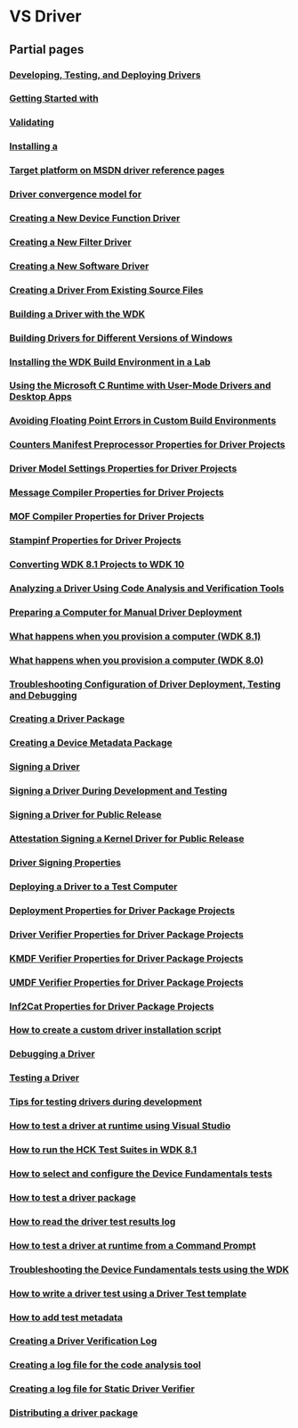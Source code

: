# VS Driver
## Partial pages
### [Developing, Testing, and Deploying Drivers](vsdriver/visual_studio_driver_development_environment.md)
### [Getting Started with ](vsdriver/getting_started_with_universal_drivers.md)
### [Validating ](vsdriver/validating_universal_drivers.md)
### [Installing a ](vsdriver/installing_a_universal_driver.md)
### [Target platform on MSDN driver reference pages](vsdriver/windows_10_editions_for_universal_drivers.md)
### [Driver convergence model for ](vsdriver/driver_model_convergence.md)
### [Creating a New Device Function Driver](vsdriver/creating_a_new_driver.md)
### [Creating a New Filter Driver](vsdriver/creating_a_new_filter_driver.md)
### [Creating a New Software Driver](vsdriver/creating_a_new_software_driver.md)
### [Creating a Driver From Existing Source Files](vsdriver/creating_a_driver_from_existing_source_files.md)
### [Building a Driver with the WDK](vsdriver/building_a_driver.md)
### [Building Drivers for Different Versions of Windows](vsdriver/building_drivers_for_different_versions_of_windows.md)
### [Installing the WDK Build Environment in a Lab](vsdriver/installing_the_wdk_build_environment_in_a_lab.md)
### [Using the Microsoft C Runtime with User-Mode Drivers and Desktop Apps](vsdriver/using_the_microsoft_c_runtime_with_user_mode_drivers_and_apps.md)
### [Avoiding Floating Point Errors in Custom Build Environments](vsdriver/avoiding_floating_point_errors_in_custom_build_environments.md)
### [Counters Manifest Preprocessor Properties for Driver Projects](vsdriver/counters_manifest_preprocessor_properties_for_driver_projects.md)
### [Driver Model Settings Properties for Driver Projects](vsdriver/driver_model_settings_properties_for_driver_projects.md)
### [Message Compiler Properties for Driver Projects](vsdriver/message_compiler_properties_for_driver_projects.md)
### [MOF Compiler Properties for Driver Projects](vsdriver/mof_compiler_properties_for_driver_projects.md)
### [Stampinf Properties for Driver Projects](vsdriver/stampinf_properties_for_driver_projects.md)
### [Converting WDK 8.1 Projects to WDK 10](vsdriver/converting_wdk_8_1_projects_to_wdk_10.md)
### [Analyzing a Driver Using Code Analysis and Verification Tools](vsdriver/analyzing_driver_quality_by_using_code_analysis_tools.md)
### [Preparing a Computer for Manual Driver Deployment](vsdriver/preparing_a_computer_for_manual_driver_deployment.md)
### [What happens when you provision a computer (WDK 8.1)](vsdriver/what_happens_when_you_provision_a_computer__wdk_8_1_.md)
### [What happens when you provision a computer (WDK 8.0)](vsdriver/what_happens_when_you_provision_a_computer__wdk_8_0_.md)
### [Troubleshooting Configuration of Driver Deployment, Testing and Debugging](vsdriver/troubleshooting_configuration_of_driver_deployment__testing_and_debugging.md)
### [Creating a Driver Package](vsdriver/creating_a_driver_package.md)
### [Creating a Device Metadata Package](vsdriver/creating_a_device_metadata_package.md)
### [Signing a Driver](vsdriver/signing_a_driver.md)
### [Signing a Driver During Development and Testing](vsdriver/signing_a_driver_during_development_and_testing.md)
### [Signing a Driver for Public Release](vsdriver/signing_a_driver_for_public_release.md)
### [Attestation Signing a Kernel Driver for Public Release](vsdriver/attestation_signing_a_kernel_driver_for_public_release.md)
### [Driver Signing Properties](vsdriver/driver_signing_properties.md)
### [Deploying a Driver to a Test Computer](vsdriver/deploying_a_driver_to_a_test_computer.md)
### [Deployment Properties for Driver Package Projects](vsdriver/deployment_properties_for_driver_projects.md)
### [Driver Verifier Properties for  Driver Package Projects](vsdriver/driver_verifier_properties_for__driver_projects.md)
### [KMDF Verifier Properties for Driver Package Projects](vsdriver/kmdf_verifier_properties_for_driver_package_projects.md)
### [UMDF Verifier Properties for Driver Package Projects](vsdriver/umdf_verifier_properties_for_driver_package_projects.md)
### [Inf2Cat Properties for Driver Package Projects](vsdriver/inf2cat_properties_for_driver_package_projects.md)
### [How to create a custom driver installation script](vsdriver/create_a_custom_driver_installation_script.md)
### [Debugging a Driver](vsdriver/debugging_a_driver.md)
### [Testing a Driver](vsdriver/testing_a_driver.md)
### [Tips for testing drivers during development](vsdriver/strategies_for_testing_drivers_during_development.md)
### [How to test a driver at runtime using Visual Studio](vsdriver/testing_a_driver_at_runtime.md)
### [How to run the HCK Test Suites in WDK 8.1](vsdriver/run_the_hck_test_suites_in_the_wdk.md)
### [How to select and configure the Device Fundamentals tests](vsdriver/how_to_select_and_configure_the_device_fundamental_tests.md)
### [How to test a driver package](vsdriver/test_a_driver_package.md)
### [How to read the driver test results log](vsdriver/read_the_driver_test_results_log.md)
### [How to test a driver at runtime from a Command Prompt](vsdriver/how_to_test_a_driver_at_runtime_from_a_command_prompt.md)
### [Troubleshooting the Device Fundamentals tests using the WDK](vsdriver/troubleshooting_the_device_fundamental_tests.md)
### [How to write a driver test using a Driver Test template](vsdriver/how_to_write_a_driver_test_.md)
### [How to add test metadata](vsdriver/to_add_test_metadata.md)
### [Creating a Driver Verification Log](vsdriver/creating_a_driver_verification_log.md)
### [Creating a log file for the code analysis tool](vsdriver/creating_a_log_file_for_the_code_analysis_tool.md)
### [Creating a log file for Static Driver Verifier](vsdriver/creating_a_log_file_for_static_driver_verifier.md)
### [Distributing a driver package](vsdriver/distributing_a_driver_package_win8.md)
